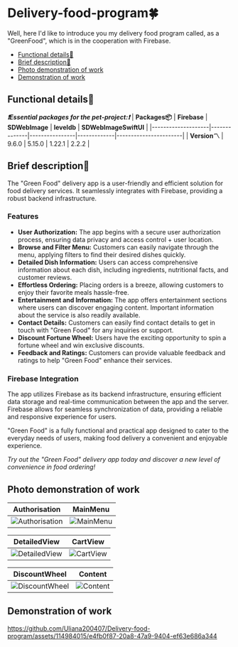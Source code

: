 # Delivery-food-program🍀
Well, here I'd like to introduce you my delivery food program called, as a "GreenFood", which is in the cooperation with Firebase.
-  [Functional details📍](#Functional-details📍)
-  [Brief description🔖](#Brief-description🔖)
-  [Photo demonstration of work](#Photo-demonstration-of-work)
-  [Demonstration of work](#Demonstration-of-work)
<a name="Functional-details📍"/></a>
## Functional details📍
**_❗️Essential packages for the pet-project:❗️_**
| **Packages📦**      | **Firebase** | **SDWebImage** | **leveldb** | **SDWebImageSwiftUI** |
|--------------------|--------------|----------------|-------------|-----------------------|
| **Version〽️**        | 9.6.0        | 5.15.0         | 1.22.1      | 2.2.2                 |

<a name="Brief-description🔖"/></a>
## Brief description🔖

The "Green Food" delivery app is a user-friendly and efficient solution for food delivery services. It seamlessly integrates with Firebase, providing a robust backend infrastructure. 

### Features

- **User Authorization:** The app begins with a secure user authorization process, ensuring data privacy and access control + user location.
- **Browse and Filter Menu:** Customers can easily navigate through the menu, applying filters to find their desired dishes quickly.
- **Detailed Dish Information:** Users can access comprehensive information about each dish, including ingredients, nutritional facts, and customer reviews.
- **Effortless Ordering:** Placing orders is a breeze, allowing customers to enjoy their favorite meals hassle-free.
- **Entertainment and Information:** The app offers entertainment sections where users can discover engaging content. Important information about the service is also readily available.
- **Contact Details:** Customers can easily find contact details to get in touch with "Green Food" for any inquiries or support.
- **Discount Fortune Wheel:** Users have the exciting opportunity to spin a fortune wheel and win exclusive discounts.
- **Feedback and Ratings:** Customers can provide valuable feedback and ratings to help "Green Food" enhance their services.

### Firebase Integration

The app utilizes Firebase as its backend infrastructure, ensuring efficient data storage and real-time communication between the app and the server. Firebase allows for seamless synchronization of data, providing a reliable and responsive experience for users.

"Green Food" is a fully functional and practical app designed to cater to the everyday needs of users, making food delivery a convenient and enjoyable experience.

*Try out the "Green Food" delivery app today and discover a new level of convenience in food ordering!*

<a name="Photo-demonstration-of-work"/></a>
## Photo demonstration of work

Authorisation  | MainMenu
:-: | :-:
![Authorisation](https://i.imgur.com/IgIfDxZ.png) | ![MainMenu](https://i.imgur.com/Xwo8Bzg.png)

DetailedView | CartView
:-: | :-:
![DetailedView](https://i.imgur.com/IkDUhQb.png) | ![CartView](https://i.imgur.com/jOB4uBe.png)

DiscountWheel | Content
:-: | :-:
![DiscountWheel](https://i.imgur.com/FUSQxLt.png) | ![Content](https://i.imgur.com/sR3G3td.png)




<a name="Demonstration-of-work"/></a>
## Demonstration of work


https://github.com/Uliana200407/Delivery-food-program/assets/114984015/e4fb0f87-20a8-47a9-9404-ef63e686a344


<a name="Photo-demonstration-of-work"/></a>
